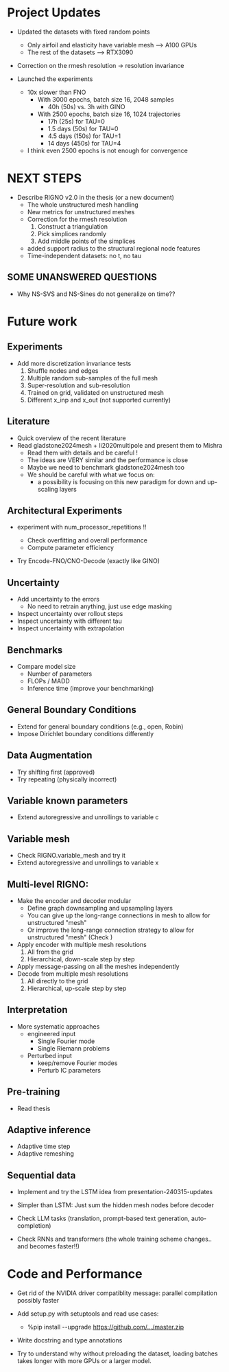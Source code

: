 # Project Updates

- Updated the datasets with fixed random points
    - Only airfoil and elasticity have variable mesh --> A100 GPUs
    - The rest of the datasets --> RTX3090

- Correction on the rmesh resolution -> resolution invariance

- Launched the experiments
    - 10x slower than FNO
        - With 3000 epochs, batch size 16, 2048 samples
            - 40h      (50s) vs. 3h with GINO
        - With 2500 epochs, batch size 16, 1024 trajectories
            - 17h      (25s) for TAU=0
            - 1.5 days (50s) for TAU=0
            - 4.5 days (150s) for TAU=1
            - 14 days  (450s) for TAU=4
    - I think even 2500 epochs is not enough for convergence

# NEXT STEPS

- Describe RIGNO v2.0 in the thesis (or a new document)
    - The whole unstructured mesh handling
    - New metrics for unstructured meshes
    - Correction for the rmesh resolution
        1. Construct a triangulation
        2. Pick simplices randomly
        3. Add middle points of the simplices
    - added support radius to the structural regional node features
    - Time-independent datasets: no t, no tau

## SOME UNANSWERED QUESTIONS

- Why NS-SVS and NS-Sines do not generalize on time??

# Future work

## Experiments

- Add more discretization invariance tests
    1. Shuffle nodes and edges
    2. Multiple random sub-samples of the full mesh
    3. Super-resolution and sub-resolution
    4. Trained on grid, validated on unstructured mesh
    5. Different x_inp and x_out (not supported currently)

## Literature

- Quick overview of the recent literature
- Read gladstone2024mesh + li2020multipole and present them to Mishra
    - Read them with details and be careful !
    - The ideas are VERY similar and the performance is close
    - Maybe we need to benchmark gladstone2024mesh too
    - We should be careful with what we focus on:
        - a possibility is focusing on this new paradigm for down and up-scaling layers

## Architectural Experiments

- experiment with num_processor_repetitions !!
    - Check overfitting and overall performance
    - Compute parameter efficiency

- Try Encode-FNO/CNO-Decode (exactly like GINO)

## Uncertainty

- Add uncertainty to the errors
    * No need to retrain anything, just use edge masking
- Inspect uncertainty over rollout steps
- Inspect uncertainty with different tau
- Inspect uncertainty with extrapolation


## Benchmarks

- Compare model size
    - Number of parameters
    - FLOPs / MADD
    - Inference time (improve your benchmarking)

## General Boundary Conditions
- Extend for general boundary conditions (e.g., open, Robin)
- Impose Dirichlet boundary conditions differently

## Data Augmentation

- Try shifting first (approved)
- Try repeating (physically incorrect)

## Variable known parameters

- Extend autoregressive and unrollings to variable c

## Variable mesh

- Check RIGNO.variable_mesh and try it
- Extend autoregressive and unrollings to variable x

## Multi-level RIGNO:
- Make the encoder and decoder modular
    - Define graph downsampling and upsampling layers
    - You can give up the long-range connections in mesh to allow for unstructured "mesh"
    - Or improve the long-range connection strategy to allow for unstructured "mesh" (Check )
- Apply encoder with multiple mesh resolutions
    1. All from the grid
    2. Hierarchical, down-scale step by step
- Apply message-passing on all the meshes independently
- Decode from multiple mesh resolutions
    1. All directly to the grid
    2. Hierarchical, up-scale step by step

## Interpretation

- More systematic approaches
    - engineered input
        - Single Fourier mode
        - Single Riemann problems
    - Perturbed input
        - keep/remove Fourier modes
        - Perturb IC parameters

## Pre-training
- Read thesis

## Adaptive inference
- Adaptive time step
- Adaptive remeshing

## Sequential data

- Implement and try the LSTM idea from presentation-240315-updates

- Simpler than LSTM: Just sum the hidden mesh nodes before decoder

- Check LLM tasks (translation, prompt-based text generation, auto-completion)

- Check RNNs and transformers (the whole training scheme changes.. and becomes faster!!)


# Code and Performance

- Get rid of the NVIDIA driver compatiblity message: parallel compilation possibly faster

- Add setup.py with setuptools and read use cases:
    - %pip install --upgrade https://github.com/.../master.zip

- Write docstring and type annotations

- Try to understand why without preloading the dataset, loading batches takes longer with more GPUs or a larger model.
